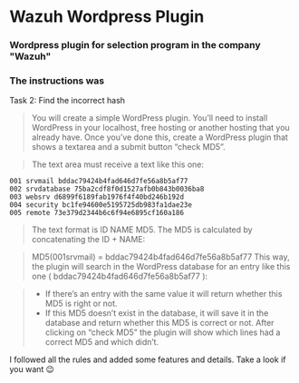 # Wazuh Wordpress Plugin

### Wordpress plugin for selection program in the company "Wazuh"

### The instructions was

Task 2: Find the incorrect hash

  > You will create a simple WordPress plugin. You’ll need to install WordPress
  > in your localhost, free hosting or another hosting that you already have.
  > Once you’ve done this, create a WordPress plugin that shows a textarea and
  > a submit button “check MD5”.

  > The text area must receive a text like this one:
  ```
  001 srvmail bddac79424b4fad646d7fe56a8b5af77
  002 srvdatabase 75ba2cdf8f0d1527afb0b843b0036ba8
  003 websrv d6899f6189fab1976f4f40bd246b192d
  004 security bc1fe94600e5195725db983fa1dae23e
  005 remote 73e379d2344b6c6f94e6895cf160a186
  ```
  >The text format is ID NAME MD5. The MD5 is calculated by concatenating
  >the ID + NAME:
  
  >MD5(001srvmail) = bddac79424b4fad646d7fe56a8b5af77
  >This way, the plugin will search in the WordPress database for an entry like
  >this one ( bddac79424b4fad646d7fe56a8b5af77 ):
  
  >  - If there’s an entry with the same value it will return whether this MD5
  >  is right or not.
  >  - If this MD5 doesn’t exist in the database, it will save it in the database
  >  and return whether this MD5 is correct or not.
  >After clicking on “check MD5” the plugin will show which lines had a correct
  >MD5 and which didn’t.

I followed all the rules and added some features and details.
Take a look if you want :wink:
